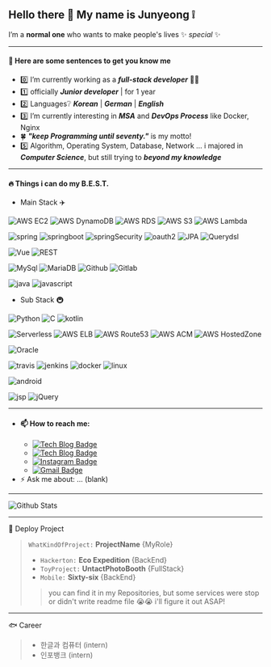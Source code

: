 ## Hello there 👋 My name is Junyeong ❕
I’m a **normal one** who wants to make people's lives ✨ _special_ ✨ 

***

#### 🐑 Here are some sentences to get you know me


- 0️⃣ I’m currently working as a ___full-stack developer___ 🧑‍💻
- 1️⃣ officially ___Junior developer___ | for 1 year
- 2️⃣ Languages❔  ___Korean___ | ___German___ | ___English___
- 3️⃣ I’m currently interesting in ___MSA___  and  ___DevOps Process___ like Docker, Nginx
- 🍀 ___"keep Programming until seventy."___ is my motto!
- 5️⃣ Algorithm, Operating System, Database, Network ... i majored in ___Computer Science___, but still trying to ___beyond my knowledge___
***
#### 🔥 Things i can do my B.E.S.T.

- Main Stack ✈️

![AWS EC2](http://img.shields.io/badge/AWS_EC2-black?style=flat-square&logo=amazonaws&link=https://mynameisjunyeong.com)
![AWS DynamoDB](http://img.shields.io/badge/AWS_Dynamo_DB-black?style=flat-square&logo=amazondynamodb&link=https://mynameisjunyeong.com)
![AWS RDS](http://img.shields.io/badge/AWS_RDS-black?style=flat-square&logo=amazonaws&link=https://mynameisjunyeong.com)
![AWS S3](http://img.shields.io/badge/AWS_S3-black?style=flat-square&logo=amazons3&link=https://mynameisjunyeong.com)
![AWS Lambda](http://img.shields.io/badge/AWS_Lambda-black?style=flat-square&logo=amazonaws&link=https://mynameisjunyeong.com)

![spring](http://img.shields.io/badge/spring-black?style=flat-square&logo=spring&link=https://mynameisjunyeong.com)
![springboot](http://img.shields.io/badge/SpringBoot-black?style=flat-square&logo=springboot&link=https://mynameisjunyeong.com)
![springSecurity](http://img.shields.io/badge/SpringSecurity-black?style=flat-square&logo=springsecurity&link=https://mynameisjunyeong.com)
![oauth2](http://img.shields.io/badge/oauth2.0-black?style=flat-square&logo=spring&link=https://mynameisjunyeong.com)
![JPA](http://img.shields.io/badge/JPA-black?style=flat-square&logo=spring&link=https://mynameisjunyeong.com)
![Querydsl](http://img.shields.io/badge/Querydsl-black?style=flat-square&logo=&link=https://mynameisjunyeong.com)

![Vue](http://img.shields.io/badge/VueJS-black?style=flat-square&logo=vue.js&link=https://mynameisjunyeong.com)
![REST](http://img.shields.io/badge/RestAPI-black?style=flat-square&logo=&link=https://mynameisjunyeong.com)

![MySql](http://img.shields.io/badge/MySql-black?style=flat-square&logo=mysql&link=https://mynameisjunyeong.com)
![MariaDB](http://img.shields.io/badge/MariaDB-black?style=flat-square&logo=mariadb&link=https://mynameisjunyeong.com)
![Github](http://img.shields.io/badge/Github-black?style=flat-square&logo=github&link=https://mynameisjunyeong.com)
![Gitlab](http://img.shields.io/badge/Gitlab-black?style=flat-square&logo=gitlab&link=https://mynameisjunyeong.com)

![java](http://img.shields.io/badge/Java-black?style=flat-square&logo=java&link=https://mynameisjunyeong.com)
![javascript](http://img.shields.io/badge/JavaScript-black?style=flat-square&logo=javascript&link=https://mynameisjunyeong.com)



- Sub Stack 🚇

![Python](http://img.shields.io/badge/python-black?style=flat-square&logo=python&link=https://mynameisjunyeong.com)
![C](http://img.shields.io/badge/C-black?style=flat-square&logo=c&link=https://mynameisjunyeong.com)
![kotlin](http://img.shields.io/badge/kotlin-black?style=flat-square&logo=kotlin&link=https://mynameisjunyeong.com)

![Serverless](http://img.shields.io/badge/Serverless-black?style=flat-square&logo=&link=https://mynameisjunyeong.com)
![AWS ELB](http://img.shields.io/badge/AWS_ELB-black?style=flat-square&logo=amazonaws&link=https://mynameisjunyeong.com)
![AWS Route53](http://img.shields.io/badge/AWS_Route53-black?style=flat-square&logo=amazonaws&link=https://mynameisjunyeong.com)
![AWS ACM](http://img.shields.io/badge/AWS_ACM-black?style=flat-square&logo=amazonaws&link=https://mynameisjunyeong.com)
![AWS HostedZone](http://img.shields.io/badge/AWS_HostedZone-black?style=flat-square&logo=amazonaws&link=https://mynameisjunyeong.com)

![Oracle](http://img.shields.io/badge/Oracle-black?style=flat-square&logo=oracle&link=https://mynameisjunyeong.com)

![travis](http://img.shields.io/badge/travis-black?style=flat-square&logo=travisci&link=https://mynameisjunyeong.com)
![jenkins](http://img.shields.io/badge/jenkins-black?style=flat-square&logo=jenkins&link=https://mynameisjunyeong.com)
![docker](http://img.shields.io/badge/docker-black?style=flat-square&logo=docker&link=https://mynameisjunyeong.com)
![linux](http://img.shields.io/badge/linux-black?style=flat-square&logo=linux&link=https://mynameisjunyeong.com)

![android](http://img.shields.io/badge/android-black?style=flat-square&logo=android&link=https://mynameisjunyeong.com)

![jsp](http://img.shields.io/badge/jsp-black?style=flat-square&logo=java&link=https://mynameisjunyeong.com)
![jQuery](http://img.shields.io/badge/jQuery-black?style=flat-square&logo=jquery&link=https://mynameisjunyeong.com)

***
- #### 📫 How to reach me:
  - [![Tech Blog Badge](http://img.shields.io/badge/ToyProjectSite-232F3E?style=flat-square&logo=amazonaws&link=https://mynameisjunyeong.com)](https://mynameisjunyeong.com)  
  - [![Tech Blog Badge](http://img.shields.io/badge/-Tech%20blog-beige?style=flat-square&logo=naver&link=https://blog.naver.com/gowjr300)](https://blog.naver.com/gowjr300)
  - [![Instagram Badge](https://img.shields.io/badge/instagram-purple?style=flat-square&logo=instagram&logoColor=white&link=https://www.instagram.com/junsssssssss/)](https://www.instagram.com/junsssssssss/)
  - [![Gmail Badge](https://img.shields.io/badge/Gmail-d14836?style=flat-square&logo=Gmail&logoColor=white&link=mailto:gowjr207@gmail.com)](mailto:gowjr207@gmail.com)
- ⚡ Ask me about: ... (blank)

***
![Github Stats](https://github-readme-stats.vercel.app/api?username=sheepEatLion&show_icons=true)
***

📌 Deploy Project
> `WhatKindOfProject:` __ProjectName__ {MyRole}
> * `Hackerton:` __Eco Expedition__ {BackEnd}
> * `ToyProject:` __UntactPhotoBooth__ {FullStack}
> * `Mobile:` __Sixty-six__ {BackEnd}
> > you can find it in my Repositories, but some services were stop or didn't write readme file 😭😭  i'll figure it out ASAP!

***

🐟 Career
> * 한글과 컴퓨터 (intern)
> * 인포뱅크 (intern)
